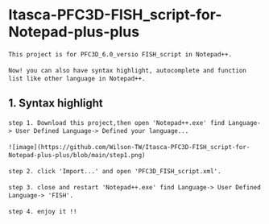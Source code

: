# Itasca-PFC3D-FISH_script-for-Notepad-plus-plus

    This project is for PFC3D_6.0_versio FISH_script in Notepad++.

    Now! you can also have syntax highlight, autocomplete and function list like other language in Notepad++.

## 1. Syntax highlight

    step 1. Download this project,then open 'Notepad++.exe' find Language-> User Defined Language-> Defined your language...
    
    ![image](https://github.com/Wilson-TW/Itasca-PFC3D-FISH_script-for-Notepad-plus-plus/blob/main/step1.png)
    
    step 2. click 'Import...' and open 'PFC3D_FISH_script.xml'. 
    
    step 3. close and restart 'Notepad++.exe' find Language-> User Defined Language-> 'FISH'. 
    
    step 4. enjoy it !!
    
    
